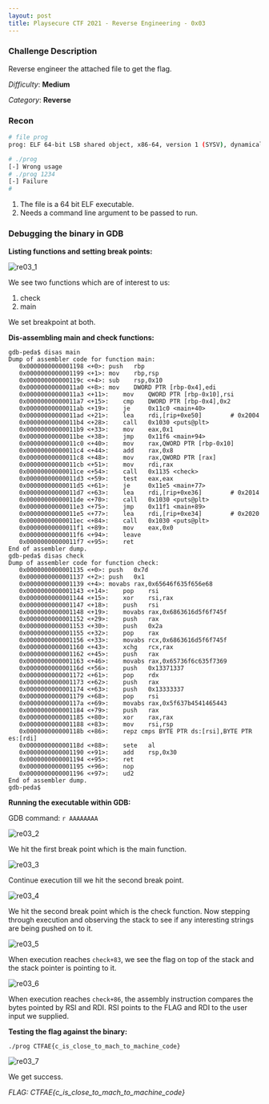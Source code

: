 ```yaml
---
layout: post
title: Playsecure CTF 2021 - Reverse Engineering - 0x03
---
```

### Challenge Description

Reverse engineer the attached file to get the flag.

_Difficulty_: **Medium**

_Category_: **Reverse**

<!-- more -->

### Recon

```bash
# file prog 
prog: ELF 64-bit LSB shared object, x86-64, version 1 (SYSV), dynamically linked, interpreter /lib64/ld-linux-x86-64.so.2, BuildID[sha1]=f53c6d7f3c9435791ec158b90deab3b2435e81f5, for GNU/Linux 3.2.0, not stripped

# ./prog
[-] Wrong usage
# ./prog 1234
[-] Failure
# 
```

1. The file is a 64 bit ELF executable.
2. Needs a command line argument to be passed to run.

### Debugging the binary in GDB

**Listing functions and setting break points:**

![re03_1](/assets/playsecure2021/re03_1.png)

We see two functions which are of interest to us:
1. check
2. main

We set breakpoint at both.

**Dis-assembling main and check functions:**

```
gdb-peda$ disas main
Dump of assembler code for function main:
   0x0000000000001198 <+0>:	push   rbp
   0x0000000000001199 <+1>:	mov    rbp,rsp
   0x000000000000119c <+4>:	sub    rsp,0x10
   0x00000000000011a0 <+8>:	mov    DWORD PTR [rbp-0x4],edi
   0x00000000000011a3 <+11>:	mov    QWORD PTR [rbp-0x10],rsi
   0x00000000000011a7 <+15>:	cmp    DWORD PTR [rbp-0x4],0x2
   0x00000000000011ab <+19>:	je     0x11c0 <main+40>
   0x00000000000011ad <+21>:	lea    rdi,[rip+0xe50]        # 0x2004
   0x00000000000011b4 <+28>:	call   0x1030 <puts@plt>
   0x00000000000011b9 <+33>:	mov    eax,0x1
   0x00000000000011be <+38>:	jmp    0x11f6 <main+94>
   0x00000000000011c0 <+40>:	mov    rax,QWORD PTR [rbp-0x10]
   0x00000000000011c4 <+44>:	add    rax,0x8
   0x00000000000011c8 <+48>:	mov    rax,QWORD PTR [rax]
   0x00000000000011cb <+51>:	mov    rdi,rax
   0x00000000000011ce <+54>:	call   0x1135 <check>
   0x00000000000011d3 <+59>:	test   eax,eax
   0x00000000000011d5 <+61>:	je     0x11e5 <main+77>
   0x00000000000011d7 <+63>:	lea    rdi,[rip+0xe36]        # 0x2014
   0x00000000000011de <+70>:	call   0x1030 <puts@plt>
   0x00000000000011e3 <+75>:	jmp    0x11f1 <main+89>
   0x00000000000011e5 <+77>:	lea    rdi,[rip+0xe34]        # 0x2020
   0x00000000000011ec <+84>:	call   0x1030 <puts@plt>
   0x00000000000011f1 <+89>:	mov    eax,0x0
   0x00000000000011f6 <+94>:	leave  
   0x00000000000011f7 <+95>:	ret    
End of assembler dump.
gdb-peda$ disas check
Dump of assembler code for function check:
   0x0000000000001135 <+0>:	push   0x7d
   0x0000000000001137 <+2>:	push   0x1
   0x0000000000001139 <+4>:	movabs rax,0x65646f635f656e68
   0x0000000000001143 <+14>:	pop    rsi
   0x0000000000001144 <+15>:	xor    rsi,rax
   0x0000000000001147 <+18>:	push   rsi
   0x0000000000001148 <+19>:	movabs rax,0x6863616d5f6f745f
   0x0000000000001152 <+29>:	push   rax
   0x0000000000001153 <+30>:	push   0x2a
   0x0000000000001155 <+32>:	pop    rax
   0x0000000000001156 <+33>:	movabs rcx,0x6863616d5f6f745f
   0x0000000000001160 <+43>:	xchg   rcx,rax
   0x0000000000001162 <+45>:	push   rax
   0x0000000000001163 <+46>:	movabs rax,0x65736f6c635f7369
   0x000000000000116d <+56>:	push   0x13371337
   0x0000000000001172 <+61>:	pop    rdx
   0x0000000000001173 <+62>:	push   rax
   0x0000000000001174 <+63>:	push   0x13333337
   0x0000000000001179 <+68>:	pop    rsi
   0x000000000000117a <+69>:	movabs rax,0x5f637b4541465443
   0x0000000000001184 <+79>:	push   rax
   0x0000000000001185 <+80>:	xor    rax,rax
   0x0000000000001188 <+83>:	mov    rsi,rsp
   0x000000000000118b <+86>:	repz cmps BYTE PTR ds:[rsi],BYTE PTR es:[rdi]
   0x000000000000118d <+88>:	sete   al
   0x0000000000001190 <+91>:	add    rsp,0x30
   0x0000000000001194 <+95>:	ret    
   0x0000000000001195 <+96>:	nop
   0x0000000000001196 <+97>:	ud2    
End of assembler dump.
gdb-peda$ 
```

**Running the executable within GDB:**

GDB command: `r AAAAAAAA`

![re03_2](/assets/playsecure2021/re03_2.png)

We hit the first break point which is the main function. 

![re03_3](/assets/playsecure2021/re03_3.png)

Continue execution till we hit the second break point.

![re03_4](/assets/playsecure2021/re03_4.png)

We hit the second break point which is the check function. Now stepping through execution and observing the stack to see if any interesting strings are being pushed on to it.

![re03_5](/assets/playsecure2021/re03_5.png)

When execution reaches `check+83`, we see the flag on top of the stack and the stack pointer is pointing to it.

![re03_6](/assets/playsecure2021/re03_6.png)

When execution reaches `check+86`, the assembly instruction compares the bytes pointed by RSI and RDI. RSI points to the FLAG and RDI to the user input we supplied.

**Testing the flag against the binary:**

`./prog CTFAE{c_is_close_to_mach_to_machine_code}`

![re03_7](/assets/playsecure2021/re03_7.png)

We get success.

*FLAG: CTFAE{c_is_close_to_mach_to_machine_code}*
